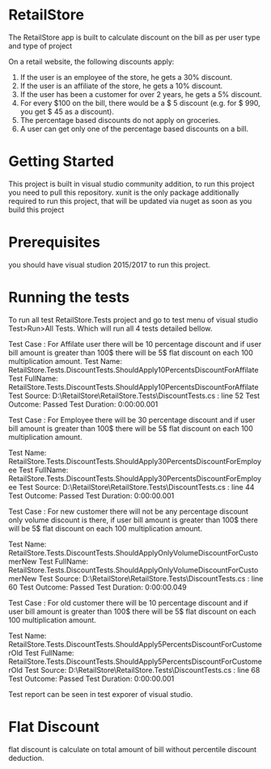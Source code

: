 # RetailStore
The RetailStore app is built to calculate discount on the bill as per user type and type of project

On a retail website, the following discounts apply: 

1. If the user is an employee of the store, he gets a 30% discount.
2. If the user is an affiliate of the store, he gets a 10% discount. 
3. If the user has been a customer for over 2 years, he gets a 5% discount. 
4. For every $100 on the bill, there would be a $ 5 discount (e.g. for $ 990, you get $ 45 as a discount). 
5. The percentage based discounts do not apply on groceries. 
6. A user can get only one of the percentage based discounts on a bill. 


# Getting Started
This project is built in visual studio community addition, to run this project you need to pull this repository. 
xunit is the only package additionally required to run this project, that will be updated via nuget as soon as you build this project

# Prerequisites

you should have visual studion 2015/2017 to run this project.

  
# Running the tests
To run all test RetailStore.Tests project and go to test menu of visual studio Test>Run>All Tests.
Which will run all 4 tests detailed bellow.



Test Case : For Affilate user there will be 10 percentage discount and if user bill amount is greater than 100$ there will be 5$ flat discount on each 100 multiplication amount.
Test Name:	RetailStore.Tests.DiscountTests.ShouldApply10PercentsDiscountForAffilate
Test FullName:	RetailStore.Tests.DiscountTests.ShouldApply10PercentsDiscountForAffilate
Test Source:	D:\RetailStore\RetailStore.Tests\DiscountTests.cs : line 52
Test Outcome:	Passed
Test Duration:	0:00:00.001


Test Case : For Employee there will be 30 percentage discount and if user bill amount is greater than 100$ there will be 5$ flat discount on each 100 multiplication amount.

Test Name:	RetailStore.Tests.DiscountTests.ShouldApply30PercentsDiscountForEmployee
Test FullName:	RetailStore.Tests.DiscountTests.ShouldApply30PercentsDiscountForEmployee
Test Source:	D:\RetailStore\RetailStore.Tests\DiscountTests.cs : line 44
Test Outcome:	Passed
Test Duration:	0:00:00.001


Test Case : For new customer there will not be any percentage discount only volume discount is there, if user bill amount is greater than 100$ there will be 5$ flat discount on each 100 multiplication amount.

Test Name:	RetailStore.Tests.DiscountTests.ShouldApplyOnlyVolumeDiscountForCustomerNew
Test FullName:	RetailStore.Tests.DiscountTests.ShouldApplyOnlyVolumeDiscountForCustomerNew
Test Source:	D:\RetailStore\RetailStore.Tests\DiscountTests.cs : line 60
Test Outcome:	Passed
Test Duration:	0:00:00.049


Test Case : For old customer there will be 10 percentage discount and if user bill amount is greater than 100$ there will be 5$ flat discount on each 100 multiplication amount.

Test Name:	RetailStore.Tests.DiscountTests.ShouldApply5PercentsDiscountForCustomerOld
Test FullName:	RetailStore.Tests.DiscountTests.ShouldApply5PercentsDiscountForCustomerOld
Test Source:	D:\RetailStore\RetailStore.Tests\DiscountTests.cs : line 68
Test Outcome:	Passed
Test Duration:	0:00:00.001

Test report can be seen in test exporer of visual studio. 

# Flat Discount 
flat discount is calculate on total amount of bill without percentile discount deduction.

 
